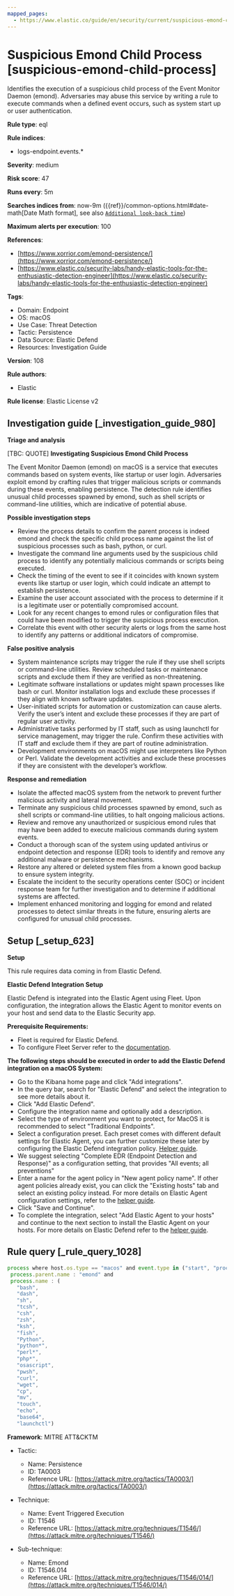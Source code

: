 ```yaml
---
mapped_pages:
  - https://www.elastic.co/guide/en/security/current/suspicious-emond-child-process.html
---
```


# Suspicious Emond Child Process [suspicious-emond-child-process]

Identifies the execution of a suspicious child process of the Event Monitor Daemon (emond). Adversaries may abuse this service by writing a rule to execute commands when a defined event occurs, such as system start up or user authentication.

**Rule type**: eql

**Rule indices**:

* logs-endpoint.events.*

**Severity**: medium

**Risk score**: 47

**Runs every**: 5m

**Searches indices from**: now-9m ({{ref}}/common-options.html#date-math[Date Math format], see also [`Additional look-back time`](docs-content://solutions/security/detect-and-alert/create-detection-rule.md#rule-schedule))

**Maximum alerts per execution**: 100

**References**:

* [https://www.xorrior.com/emond-persistence/](https://www.xorrior.com/emond-persistence/)
* [https://www.elastic.co/security-labs/handy-elastic-tools-for-the-enthusiastic-detection-engineer](https://www.elastic.co/security-labs/handy-elastic-tools-for-the-enthusiastic-detection-engineer)

**Tags**:

* Domain: Endpoint
* OS: macOS
* Use Case: Threat Detection
* Tactic: Persistence
* Data Source: Elastic Defend
* Resources: Investigation Guide

**Version**: 108

**Rule authors**:

* Elastic

**Rule license**: Elastic License v2

## Investigation guide [_investigation_guide_980]

**Triage and analysis**

[TBC: QUOTE]
**Investigating Suspicious Emond Child Process**

The Event Monitor Daemon (emond) on macOS is a service that executes commands based on system events, like startup or user login. Adversaries exploit emond by crafting rules that trigger malicious scripts or commands during these events, enabling persistence. The detection rule identifies unusual child processes spawned by emond, such as shell scripts or command-line utilities, which are indicative of potential abuse.

**Possible investigation steps**

* Review the process details to confirm the parent process is indeed emond and check the specific child process name against the list of suspicious processes such as bash, python, or curl.
* Investigate the command line arguments used by the suspicious child process to identify any potentially malicious commands or scripts being executed.
* Check the timing of the event to see if it coincides with known system events like startup or user login, which could indicate an attempt to establish persistence.
* Examine the user account associated with the process to determine if it is a legitimate user or potentially compromised account.
* Look for any recent changes to emond rules or configuration files that could have been modified to trigger the suspicious process execution.
* Correlate this event with other security alerts or logs from the same host to identify any patterns or additional indicators of compromise.

**False positive analysis**

* System maintenance scripts may trigger the rule if they use shell scripts or command-line utilities. Review scheduled tasks or maintenance scripts and exclude them if they are verified as non-threatening.
* Legitimate software installations or updates might spawn processes like bash or curl. Monitor installation logs and exclude these processes if they align with known software updates.
* User-initiated scripts for automation or customization can cause alerts. Verify the user’s intent and exclude these processes if they are part of regular user activity.
* Administrative tasks performed by IT staff, such as using launchctl for service management, may trigger the rule. Confirm these activities with IT staff and exclude them if they are part of routine administration.
* Development environments on macOS might use interpreters like Python or Perl. Validate the development activities and exclude these processes if they are consistent with the developer’s workflow.

**Response and remediation**

* Isolate the affected macOS system from the network to prevent further malicious activity and lateral movement.
* Terminate any suspicious child processes spawned by emond, such as shell scripts or command-line utilities, to halt ongoing malicious actions.
* Review and remove any unauthorized or suspicious emond rules that may have been added to execute malicious commands during system events.
* Conduct a thorough scan of the system using updated antivirus or endpoint detection and response (EDR) tools to identify and remove any additional malware or persistence mechanisms.
* Restore any altered or deleted system files from a known good backup to ensure system integrity.
* Escalate the incident to the security operations center (SOC) or incident response team for further investigation and to determine if additional systems are affected.
* Implement enhanced monitoring and logging for emond and related processes to detect similar threats in the future, ensuring alerts are configured for unusual child processes.


## Setup [_setup_623]

**Setup**

This rule requires data coming in from Elastic Defend.

**Elastic Defend Integration Setup**

Elastic Defend is integrated into the Elastic Agent using Fleet. Upon configuration, the integration allows the Elastic Agent to monitor events on your host and send data to the Elastic Security app.

**Prerequisite Requirements:**

* Fleet is required for Elastic Defend.
* To configure Fleet Server refer to the [documentation](docs-content://reference/ingestion-tools/fleet/fleet-server.md).

**The following steps should be executed in order to add the Elastic Defend integration on a macOS System:**

* Go to the Kibana home page and click "Add integrations".
* In the query bar, search for "Elastic Defend" and select the integration to see more details about it.
* Click "Add Elastic Defend".
* Configure the integration name and optionally add a description.
* Select the type of environment you want to protect, for MacOS it is recommended to select "Traditional Endpoints".
* Select a configuration preset. Each preset comes with different default settings for Elastic Agent, you can further customize these later by configuring the Elastic Defend integration policy. [Helper guide](docs-content://solutions/security/configure-elastic-defend/configure-an-integration-policy-for-elastic-defend.md).
* We suggest selecting "Complete EDR (Endpoint Detection and Response)" as a configuration setting, that provides "All events; all preventions"
* Enter a name for the agent policy in "New agent policy name". If other agent policies already exist, you can click the "Existing hosts" tab and select an existing policy instead. For more details on Elastic Agent configuration settings, refer to the [helper guide](docs-content://reference/ingestion-tools/fleet/agent-policy.md).
* Click "Save and Continue".
* To complete the integration, select "Add Elastic Agent to your hosts" and continue to the next section to install the Elastic Agent on your hosts. For more details on Elastic Defend refer to the [helper guide](docs-content://solutions/security/configure-elastic-defend/install-elastic-defend.md).


## Rule query [_rule_query_1028]

```js
process where host.os.type == "macos" and event.type in ("start", "process_started") and
 process.parent.name : "emond" and
 process.name : (
   "bash",
   "dash",
   "sh",
   "tcsh",
   "csh",
   "zsh",
   "ksh",
   "fish",
   "Python",
   "python*",
   "perl*",
   "php*",
   "osascript",
   "pwsh",
   "curl",
   "wget",
   "cp",
   "mv",
   "touch",
   "echo",
   "base64",
   "launchctl")
```

**Framework**: MITRE ATT&CKTM

* Tactic:

    * Name: Persistence
    * ID: TA0003
    * Reference URL: [https://attack.mitre.org/tactics/TA0003/](https://attack.mitre.org/tactics/TA0003/)

* Technique:

    * Name: Event Triggered Execution
    * ID: T1546
    * Reference URL: [https://attack.mitre.org/techniques/T1546/](https://attack.mitre.org/techniques/T1546/)

* Sub-technique:

    * Name: Emond
    * ID: T1546.014
    * Reference URL: [https://attack.mitre.org/techniques/T1546/014/](https://attack.mitre.org/techniques/T1546/014/)



